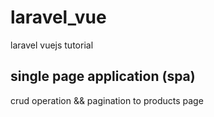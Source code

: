 # laravel_vue
laravel vuejs tutorial 
## single page application (spa)
crud operation && pagination to products page


